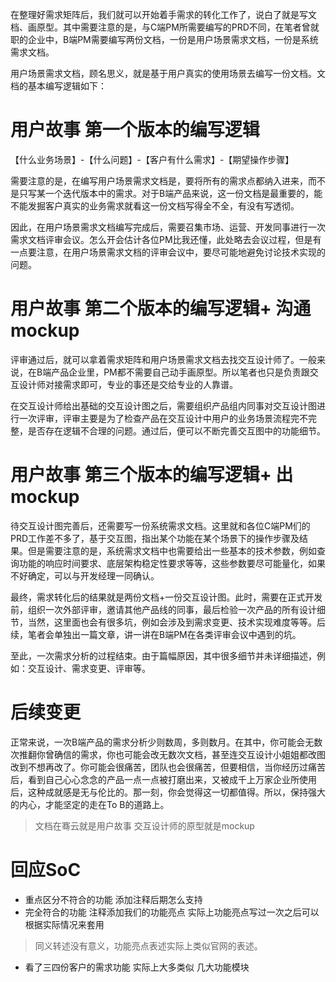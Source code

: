

在整理好需求矩阵后，我们就可以开始着手需求的转化工作了，说白了就是写文档、画原型。其中需要注意的是，与C端PM所需要编写的PRD不同，在笔者曾就职的企业中，B端PM需要编写两份文档，一份是用户场景需求文档，一份是系统需求文档。

用户场景需求文档，顾名思义，就是基于用户真实的使用场景去编写一份文档。文档的基本编写逻辑如下：

# 用户故事 第一个版本的编写逻辑
【什么业务场景】-【什么问题】-【客户有什么需求】-【期望操作步骤】

需要注意的是，在编写用户场景需求文档是，要将所有的需求点都纳入进来，而不是只写某一个迭代版本中的需求。对于B端产品来说，这一份文档是最重要的，能不能发掘客户真实的业务需求就看这一份文档写得全不全，有没有写透彻。

因此，在用户场景需求文档编写完成后，需要召集市场、运营、开发同事进行一次需求文档评审会议。怎么开会估计各位PM比我还懂，此处略去会议过程，但是有一点要注意，在用户场景需求文档的评审会议中，要尽可能地避免讨论技术实现的问题。

# 用户故事 第二个版本的编写逻辑+ 沟通mockup
评审通过后，就可以拿着需求矩阵和用户场景需求文档去找交互设计师了。一般来说，在B端产品企业里，PM都不需要自己动手画原型。所以笔者也只是负责跟交互设计师对接需求即可，专业的事还是交给专业的人靠谱。

在交互设计师给出基础的交互设计图之后，需要组织产品组内同事对交互设计图进行一次评审，评审主要是为了检查产品在交互设计中用户的业务场景流程完不完整，是否存在逻辑不合理的问题。通过后，便可以不断完善交互图中的功能细节。

# 用户故事 第三个版本的编写逻辑+ 出mockup
待交互设计图完善后，还需要写一份系统需求文档。这里就和各位C端PM们的PRD工作差不多了，基于交互图，指出某个功能在某个场景下的操作步骤及结果。但是需要注意的是，系统需求文档中也需要给出一些基本的技术参数，例如查询功能的响应时间要求、底层架构稳定性要求等等，这些参数要尽可能量化，如果不好确定，可以与开发经理一同确认。

最终，需求转化后的结果就是两份文档+一份交互设计图。此时，需要在正式开发前，组织一次外部评审，邀请其他产品线的同事，最后检验一次产品的所有设计细节，当然，这里面也会有很多坑，例如会涉及到需求变更、技术实现难度等等。后续，笔者会单独出一篇文章，讲一讲在B端PM在各类评审会议中遇到的坑。

至此，一次需求分析的过程结束。由于篇幅原因，其中很多细节并未详细描述，例如：交互设计、需求变更、评审等。

# 后续变更
正常来说，一次B端产品的需求分析少则数周，多则数月。在其中，你可能会无数次推翻你曾确信的需求，你也可能会改无数次文档，甚至连交互设计小姐姐都改图改到不想再改了。你可能会很痛苦，团队也会很痛苦，但要相信，当你经历过痛苦后，看到自己心心念念的产品一点一点被打磨出来，又被成千上万家企业所使用后，这种成就感是无与伦比的。那一刻，你会觉得这一切都值得。所以，保持强大的内心，才能坚定的走在To B的道路上。

> 文档在骞云就是用户故事  交互设计师的原型就是mockup  


# 回应SoC 
+ 重点区分不符合的功能 添加注释后期怎么支持
+ 完全符合的功能  注释添加我们的功能亮点  实际上功能亮点写过一次之后可以根据实际情况来套用 
> 同义转述没有意义，功能亮点表述实际上类似官网的表述。
+ 看了三四份客户的需求功能  实际上大多类似 几大功能模块


 